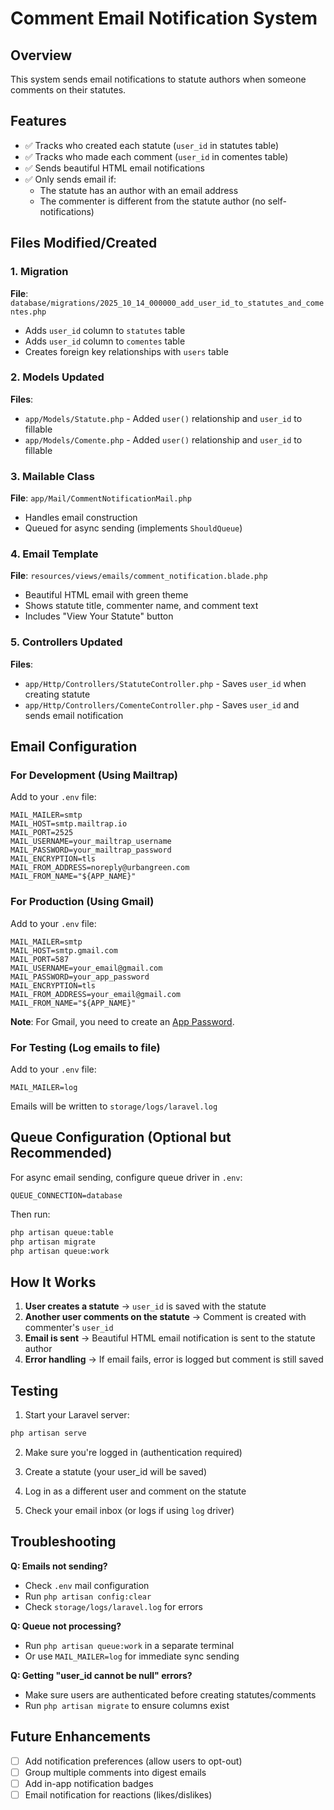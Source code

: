 # Comment Email Notification System

## Overview
This system sends email notifications to statute authors when someone comments on their statutes.

## Features
- ✅ Tracks who created each statute (`user_id` in statutes table)
- ✅ Tracks who made each comment (`user_id` in comentes table)
- ✅ Sends beautiful HTML email notifications
- ✅ Only sends email if:
  - The statute has an author with an email address
  - The commenter is different from the statute author (no self-notifications)

## Files Modified/Created

### 1. Migration
**File**: `database/migrations/2025_10_14_000000_add_user_id_to_statutes_and_comentes.php`
- Adds `user_id` column to `statutes` table
- Adds `user_id` column to `comentes` table
- Creates foreign key relationships with `users` table

### 2. Models Updated
**Files**:
- `app/Models/Statute.php` - Added `user()` relationship and `user_id` to fillable
- `app/Models/Comente.php` - Added `user()` relationship and `user_id` to fillable

### 3. Mailable Class
**File**: `app/Mail/CommentNotificationMail.php`
- Handles email construction
- Queued for async sending (implements `ShouldQueue`)

### 4. Email Template
**File**: `resources/views/emails/comment_notification.blade.php`
- Beautiful HTML email with green theme
- Shows statute title, commenter name, and comment text
- Includes "View Your Statute" button

### 5. Controllers Updated
**Files**:
- `app/Http/Controllers/StatuteController.php` - Saves `user_id` when creating statute
- `app/Http/Controllers/ComenteController.php` - Saves `user_id` and sends email notification

## Email Configuration

### For Development (Using Mailtrap)
Add to your `.env` file:
```env
MAIL_MAILER=smtp
MAIL_HOST=smtp.mailtrap.io
MAIL_PORT=2525
MAIL_USERNAME=your_mailtrap_username
MAIL_PASSWORD=your_mailtrap_password
MAIL_ENCRYPTION=tls
MAIL_FROM_ADDRESS=noreply@urbangreen.com
MAIL_FROM_NAME="${APP_NAME}"
```

### For Production (Using Gmail)
Add to your `.env` file:
```env
MAIL_MAILER=smtp
MAIL_HOST=smtp.gmail.com
MAIL_PORT=587
MAIL_USERNAME=your_email@gmail.com
MAIL_PASSWORD=your_app_password
MAIL_ENCRYPTION=tls
MAIL_FROM_ADDRESS=your_email@gmail.com
MAIL_FROM_NAME="${APP_NAME}"
```

**Note**: For Gmail, you need to create an [App Password](https://support.google.com/accounts/answer/185833).

### For Testing (Log emails to file)
Add to your `.env` file:
```env
MAIL_MAILER=log
```
Emails will be written to `storage/logs/laravel.log`

## Queue Configuration (Optional but Recommended)

For async email sending, configure queue driver in `.env`:
```env
QUEUE_CONNECTION=database
```

Then run:
```bash
php artisan queue:table
php artisan migrate
php artisan queue:work
```

## How It Works

1. **User creates a statute** → `user_id` is saved with the statute
2. **Another user comments on the statute** → Comment is created with commenter's `user_id`
3. **Email is sent** → Beautiful HTML email notification is sent to the statute author
4. **Error handling** → If email fails, error is logged but comment is still saved

## Testing

1. Start your Laravel server:
```bash
php artisan serve
```

2. Make sure you're logged in (authentication required)

3. Create a statute (your user_id will be saved)

4. Log in as a different user and comment on the statute

5. Check your email inbox (or logs if using `log` driver)

## Troubleshooting

**Q: Emails not sending?**
- Check `.env` mail configuration
- Run `php artisan config:clear`
- Check `storage/logs/laravel.log` for errors

**Q: Queue not processing?**
- Run `php artisan queue:work` in a separate terminal
- Or use `MAIL_MAILER=log` for immediate sync sending

**Q: Getting "user_id cannot be null" errors?**
- Make sure users are authenticated before creating statutes/comments
- Run `php artisan migrate` to ensure columns exist

## Future Enhancements

- [ ] Add notification preferences (allow users to opt-out)
- [ ] Group multiple comments into digest emails
- [ ] Add in-app notification badges
- [ ] Email notification for reactions (likes/dislikes)

